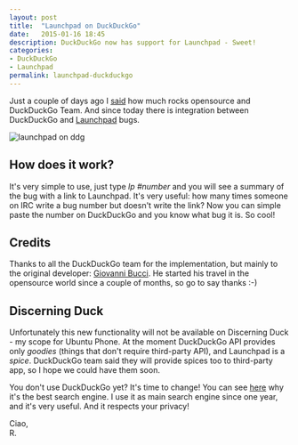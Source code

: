 ```yaml
---
layout: post
title:  "Launchpad on DuckDuckGo"
date:   2015-01-16 18:45
description: DuckDuckGo now has support for Launchpad - Sweet!
categories:
- DuckDuckGo
- Launchpad
permalink: launchpad-duckduckgo
---
```


Just a couple of days ago I [said][post] how much rocks opensource and
DuckDuckGo Team. And since today there is integration between DuckDuckGo and
[Launchpad][lp] bugs.

![launchpad on ddg](https://img.rpadovani.com/posts/lp-ddg.png)

## How does it work?

It's very simple to use, just type *lp #number* and you will see a summary of
the bug with a link to Launchpad. It's very useful: how many times someone on
IRC write a bug number but doesn't write the link? Now you can simple paste the
number on DuckDuckGo and you know what bug it is. So cool!

## Credits

Thanks to all the DuckDuckGo team for the implementation, but mainly to the
original developer: [Giovanni Bucci][puskin]. He started his travel in the
opensource world since a couple of months, so go to say thanks :-)

## Discerning Duck

Unfortunately this new functionality will not be available on Discerning Duck -
my scope for Ubuntu Phone. At the moment DuckDuckGo API provides only *goodies*
(things that don't require third-party API), and Launchpad is a *spice*.
DuckDuckGo team said they will provide spices too to third-party app, so I hope
we could have them soon.

You don't use DuckDuckGo yet? It's time to change! You can see [here][donttrack]
why it's the best search engine. I use it as main search engine since one year,
and it's very useful. And it respects your privacy!

Ciao, <br/>
R.

[post]: http://rpadovani.com/why-opensource-rocks/
[lp]: http://launchpad.net/
[puskin]: https://puskin94.github.io/
[donttrack]: http://donttrack.us/
